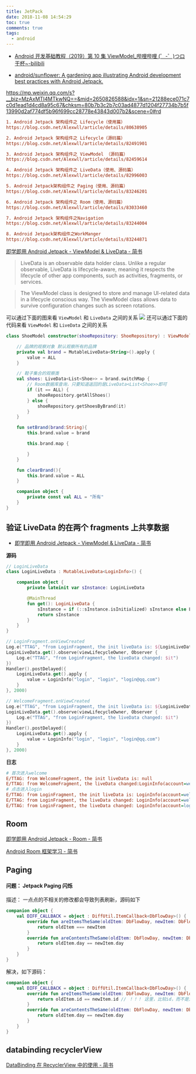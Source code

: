 ```yaml
---
title: JetPack
date: 2018-11-08 14:54:29
toc: true
comments: true
tags:
  - android
---
```


- [Android 开发基础教程（2019）第 10 集 ViewModel\_哔哩哔哩 (゜-゜)つロ 干杯~-bilibili](https://www.bilibili.com/video/av53400133/?spm_id_from=333.788.videocard.12)

- [android/sunflower: A gardening app illustrating Android development best practices with Android Jetpack.](https://github.com/android/sunflower)

https://mp.weixin.qq.com/s?__biz=MzAxMTI4MTkwNQ==&mid=2650826588&idx=1&sn=21288ece071c7c0d1ead1d4cd8a95c67&chksm=80b7b3c2b7c03ad4877d1204f27734b7b5f13990d2af774df5b96f699cc28778e43843d007b2&scene=0#rd

```ini
1. Android Jetpack 架构组件之 Lifecycle（使用篇）
https://blog.csdn.net/Alexwll/article/details/80638905

2. Android Jetpack 架构组件之 Lifecycle（源码篇）
https://blog.csdn.net/Alexwll/article/details/82491901

3. Android Jetpack 架构组件之 ViewModel （源码篇）
https://blog.csdn.net/Alexwll/article/details/82459614

4. Android Jetpack 架构组件之 LiveData（使用、源码篇）
https://blog.csdn.net/Alexwll/article/details/82996003

5. Android Jetpack架构组件之 Paging（使用、源码篇）
https://blog.csdn.net/Alexwll/article/details/83246201

6. Android Jetpack 架构组件之 Room（使用、源码篇）
https://blog.csdn.net/Alexwll/article/details/83033460

7. Android Jetpack 架构组件之Navigation
https://blog.csdn.net/Alexwll/article/details/83244004

8. Android Jetpack架构组件之WorkManger
https://blog.csdn.net/Alexwll/article/details/83244871

```

[即学即用 Android Jetpack - ViewModel & LiveData - 简书](https://www.jianshu.com/p/81a284969f03)

> LiveData is an observable data holder class. Unlike a regular observable, LiveData is lifecycle-aware, meaning it respects the lifecycle of other app components, such as activities, fragments, or services.

> The ViewModel class is designed to store and manage UI-related data in a lifecycle conscious way. The ViewModel class allows data to survive configuration changes such as screen rotations.

可以通过下面的图来看 `ViewModel` 和 `LiveData` 之间的关系
![](https://upload-images.jianshu.io/upload_images/9271486-93980cb4a2458d6d.png?imageMogr2/auto-orient/strip|imageView2/2/w/803)
还可以通过下面的代码来看 `ViewModel` 和 `LiveData` 之间的关系

```kotlin
class ShoeModel constructor(shoeRepository: ShoeRepository) : ViewModel() {

    // 品牌的观察对象 默认观察所有的品牌
    private val brand = MutableLiveData<String>().apply {
        value = ALL
    }

    // 鞋子集合的观察类
    val shoes: LiveData<List<Shoe>> = brand.switchMap {
        // Room数据库查询，只要知道返回的是LiveData<List<Shoe>>即可
        if (it == ALL) {
            shoeRepository.getAllShoes()
        } else {
            shoeRepository.getShoesByBrand(it)
        }
    }

    fun setBrand(brand:String){
        this.brand.value = brand

        this.brand.map {

        }
    }

    fun clearBrand(){
        this.brand.value = ALL
    }

    companion object {
        private const val ALL = "所有"
    }
}
```

## 验证 LiveData 的在两个 fragments 上共享数据

- [即学即用 Android Jetpack - ViewModel & LiveData - 简书](https://www.jianshu.com/p/81a284969f03)

**源码**

```kotlin
// LoginLiveData
class LoginLiveData : MutableLiveData<LoginInfo>() {

    companion object {
        private lateinit var sInstance: LoginLiveData

        @MainThread
        fun get(): LoginLiveData {
            sInstance = if (::sInstance.isInitialized) sInstance else LoginLiveData()
            return sInstance
        }
    }
}

// LoginFragment.onViewCreated
Log.e("TTAG", "from LoginFragment, the init liveData is: ${LoginLiveData.get().value}")
LoginLiveData.get().observe(viewLifecycleOwner, Observer {
    Log.e("TTAG", "from LoginFragment, the liveData changed: $it")
})
Handler().postDelayed({
    LoginLiveData.get().apply {
        value = LoginInfo("login", "login", "login@qq.com")
    }
}, 2000)

// WelcomeFragment.onViewCreated
Log.e("TTAG", "from LoginFragment, the init liveData is: ${LoginLiveData.get().value}")
LoginLiveData.get().observe(viewLifecycleOwner, Observer {
    Log.e("TTAG", "from LoginFragment, the liveData changed: $it")
})
Handler().postDelayed({
    LoginLiveData.get().apply {
        value = LoginInfo("login", "login", "login@qq.com")
    }
}, 2000)
```

**日志**

```ini
# 首次进入welcome
E/TTAG: from WelcomeFragment, the init liveData is: null
E/TTAG: from WelcomeFragment, the liveData changed:LoginInfo(account=welcome, pwd=welcome, email=welcome@qq.com)
# 点击进入login
E/TTAG: from LoginFragment, the init liveData is: LoginInfo(account=welcome, pwd=welcome, email=welcome@qq.com)
E/TTAG: from LoginFragment, the liveData changed: LoginInfo(account=welcome, pwd=welcome, email=welcome@qq.com)
E/TTAG: from LoginFragment, the liveData changed: LoginInfo(account=login, pwd=login, email=login@qq.com)
```

## Room

[即学即用 Android Jetpack - Room - 简书](https://www.jianshu.com/p/815c7db24b6d)

[Android Room 框架学习 - 简书](https://www.jianshu.com/p/3e358eb9ac43)

## Paging

#### 问题： Jetpack Paging 闪烁

描述： 一点点的不相关的修改都会导致列表刷新，源码如下

```kotlin
companion object {
    val DIFF_CALLBACK = object : DiffUtil.ItemCallback<DbFlowDay>() {
        override fun areItemsTheSame(oldItem: DbFlowDay, newItem: DbFlowDay): Boolean {
            return oldItem === newItem
        }
        override fun areContentsTheSame(oldItem: DbFlowDay, newItem: DbFlowDay): Boolean {
            return oldItem.day == newItem.day
        }
    }
}
```

解决，如下源码：

```kotlin
companion object {
    val DIFF_CALLBACK = object : DiffUtil.ItemCallback<DbFlowDay>() {
        override fun areItemsTheSame(oldItem: DbFlowDay, newItem: DbFlowDay): Boolean {
            return oldItem.id == newItem.id // ！！！ 这里，比较id，而不是对象
        }
        override fun areContentsTheSame(oldItem: DbFlowDay, newItem: DbFlowDay): Boolean {
            return oldItem.day == newItem.day
        }
    }
}
```

## databinding recyclerView

[DataBinding 在 RecyclerView 中的使用 - 简书](https://www.jianshu.com/p/379a8f5347de)
